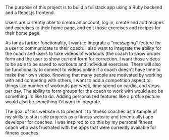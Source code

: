 The purpose of this project is to build a fullstack app using a Ruby backend and a React.js frontend. 

Users are currently able to create an account, log in, create and add recipes and exercises to their home page, and edit those exercises and recipes for their home page.

As far as further functionality, I want to integrate a "messaging" feature for a user to communicate to their coach. I also want to integrate the ability for the coach and users to take videos of workouts (the coach to show proper form and the user to show current form for correction. I want those videos to be able to be saved to workouts and individual exercises. There will also be functionality to connect to videos online if a coach doesn't have time to make their own video. Knowing that many people are motivated by working with and competing with others, I want to add a competition aspect to things like number of workouts per week, time spend on cardio, and steps per day. The ability to form groups for the coach to work with would also be something I'd like to do. Adding personalized features like a profile picture would also be something I'd want to integrate.  

The goal of this website is to present it to fitness coaches as a sample of my skills to start side projects as a fitness website and (eventually) app developer for coaches. I was inspired to do this by my personal fitness coach who was frustrated with the apps that were currently available for fitness coaches. 
